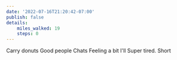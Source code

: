 ```yaml
---
date: '2022-07-16T21:20:42-07:00'
publish: false
details:
    miles_walked: 19
    steps: 0
---
```

Carry donuts
Good people
Chats
Feeling a bit I'll
Super tired. 
Short 